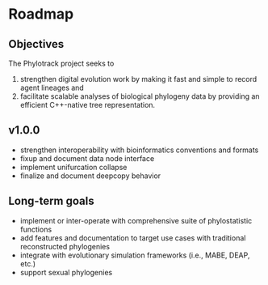 # Roadmap

## Objectives

The Phylotrack project seeks to
  1. strengthen digital evolution work by making it fast and simple to record agent lineages and
  2. facilitate scalable analyses of biological phylogeny data by providing an efficient C++-native tree representation.

## v1.0.0

- strengthen interoperability with bioinformatics conventions and formats
- fixup and document data node interface
- implement unifurcation collapse
- finalize and document deepcopy behavior

## Long-term goals

- implement or inter-operate with comprehensive suite of phylostatistic functions
- add features and documentation to target use cases with traditional reconstructed phylogenies
- integrate with evolutionary simulation frameworks (i.e., MABE, DEAP, etc.)
- support sexual phylogenies
